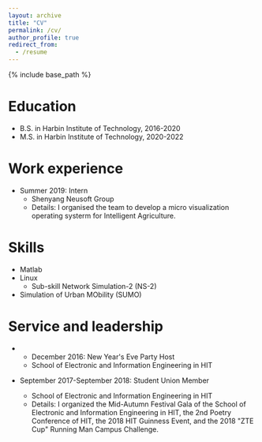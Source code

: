 ```yaml
---
layout: archive
title: "CV"
permalink: /cv/
author_profile: true
redirect_from:
  - /resume
---
```


{% include base_path %}

Education
======
* B.S. in Harbin Institute of Technology, 2016-2020
* M.S. in Harbin Institute of Technology, 2020-2022

Work experience
======
* Summer 2019: Intern
  * Shenyang Neusoft Group
  * Details: I organised the team to develop a micro visualization operating systerm for Intelligent Agriculture.


  
Skills
======
* Matlab
* Linux
  * Sub-skill Network Simulation-2 (NS-2)
* Simulation of Urban MObility (SUMO)


  
Service and leadership
======
* * December 2016: New Year's Eve Party Host
  * School of Electronic and Information Engineering in HIT

* September 2017-September 2018: Student Union Member
  * School of Electronic and Information Engineering in HIT
  * Details: I organized the Mid-Autumn Festival Gala of the School of Electronic and Information Engineering in HIT, the 2nd Poetry Conference of HIT, the 2018 HIT Guinness Event, and the 2018 "ZTE Cup" Running Man Campus Challenge.


<!---
 Publications
 ======
   <ul>{% for post in site.publications %}
     {% include archive-single-cv.html %}
   {% endfor %}</ul>
  
 Talks
 ======
  <ul>{% for post in site.talks %}
    {% include archive-single-talk-cv.html %}
  {% endfor %}</ul>
  
 Teaching
 ======
  <ul>{% for post in site.teaching %}
    {% include archive-single-cv.html %}
  {% endfor %}</ul>
  */
-->
